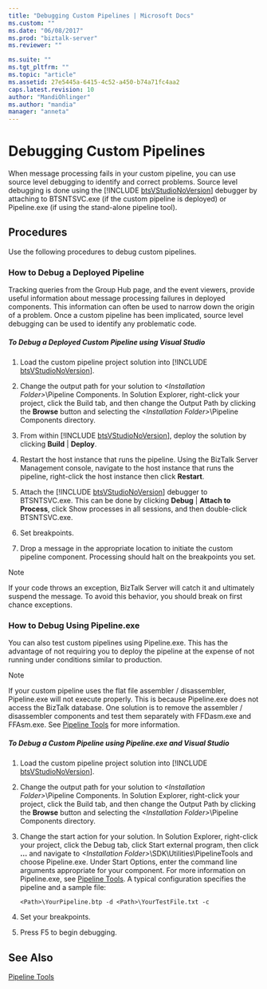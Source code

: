 ```yaml
---
title: "Debugging Custom Pipelines | Microsoft Docs"
ms.custom: ""
ms.date: "06/08/2017"
ms.prod: "biztalk-server"
ms.reviewer: ""

ms.suite: ""
ms.tgt_pltfrm: ""
ms.topic: "article"
ms.assetid: 27e5445a-6415-4c52-a450-b74a71fc4aa2
caps.latest.revision: 10
author: "MandiOhlinger"
ms.author: "mandia"
manager: "anneta"
---
```

# Debugging Custom Pipelines
When message processing fails in your custom pipeline, you can use source level debugging to identify and correct problems. Source level debugging is done using the [!INCLUDE [btsVStudioNoVersion](../includes/btsvstudionoversion-md.md)] debugger by attaching to BTSNTSVC.exe (if the custom pipeline is deployed) or Pipeline.exe (if using the stand-alone pipeline tool).  
  
## Procedures  
 Use the following procedures to debug custom pipelines.  
  
### How to Debug a Deployed Pipeline  
 Tracking queries from the Group Hub page, and the event viewers, provide useful information about message processing failures in deployed components. This information can often be used to narrow down the origin of a problem. Once a custom pipeline has been implicated, source level debugging can be used to identify any problematic code.  
  
##### To Debug a Deployed Custom Pipeline using Visual Studio  
  
1. Load the custom pipeline project solution into [!INCLUDE [btsVStudioNoVersion](../includes/btsvstudionoversion-md.md)].  
  
2. Change the output path for your solution to *\<Installation Folder\>*\Pipeline Components. In Solution Explorer, right-click your project, click the Build tab, and then change the Output Path by clicking the **Browse** button and selecting the *\<Installation Folder\>*\Pipeline Components directory.  
  
3. From within [!INCLUDE [btsVStudioNoVersion](../includes/btsvstudionoversion-md.md)], deploy the solution by clicking <strong>Build</strong> &#124; <strong>Deploy</strong>.  
  
4. Restart the host instance that runs the pipeline. Using the BizTalk Server Management console, navigate to the host instance that runs the pipeline, right-click the host instance then click **Restart**.  
  
5. Attach the [!INCLUDE [btsVStudioNoVersion](../includes/btsvstudionoversion-md.md)] debugger to BTSNTSVC.exe. This can be done by clicking <strong>Debug</strong> &#124; <strong>Attach to Process</strong>, click Show processes in all sessions, and then double-click BTSNTSVC.exe.  
  
6. Set breakpoints.  
  
7. Drop a message in the appropriate location to initiate the custom pipeline component. Processing should halt on the breakpoints you set.  
  
> [!NOTE]
>  If your code throws an exception, BizTalk Server will catch it and ultimately suspend the message. To avoid this behavior, you should break on first chance exceptions.  
  
### How to Debug Using Pipeline.exe  
 You can also test custom pipelines using Pipeline.exe. This has the advantage of not requiring you to deploy the pipeline at the expense of not running under conditions similar to production.  
  
> [!NOTE]
>  If your custom pipeline uses the flat file assembler / disassembler, Pipeline.exe will not execute properly. This is because Pipeline.exe does not access the BizTalk database. One solution is to remove the assembler / disassembler components and test them separately with FFDasm.exe and FFAsm.exe. See [Pipeline Tools](../core/pipeline-tools.md) for more information.  
  
##### To Debug a Custom Pipeline using Pipeline.exe and Visual Studio  
  
1. Load the custom pipeline project solution into [!INCLUDE [btsVStudioNoVersion](../includes/btsvstudionoversion-md.md)].  
  
2. Change the output path for your solution to *\<Installation Folder\>*\Pipeline Components. In Solution Explorer, right-click your project, click the Build tab, and then change the Output Path by clicking the **Browse** button and selecting the *\<Installation Folder\>*\Pipeline Components directory.  
  
3. Change the start action for your solution. In Solution Explorer, right-click your project, click the Debug tab, click Start external program, then click **…** and navigate to *\<Installation Folder\>*\SDK\Utilities\PipelineTools and choose Pipeline.exe. Under Start Options, enter the command line arguments appropriate for your component. For more information on Pipeline.exe, see [Pipeline Tools](../core/pipeline-tools.md). A typical configuration specifies the pipeline and a sample file:  
  
   ```  
   <Path>\YourPipeline.btp -d <Path>\YourTestFile.txt -c  
   ```  
  
4. Set your breakpoints.  
  
5. Press F5 to begin debugging.  
  
## See Also  
 [Pipeline Tools](../core/pipeline-tools.md)